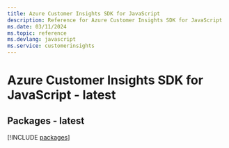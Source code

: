 ```yaml
---
title: Azure Customer Insights SDK for JavaScript
description: Reference for Azure Customer Insights SDK for JavaScript
ms.date: 03/11/2024
ms.topic: reference
ms.devlang: javascript
ms.service: customerinsights
---
```

# Azure Customer Insights SDK for JavaScript - latest
## Packages - latest
[!INCLUDE [packages](customer-insights-index.md)]